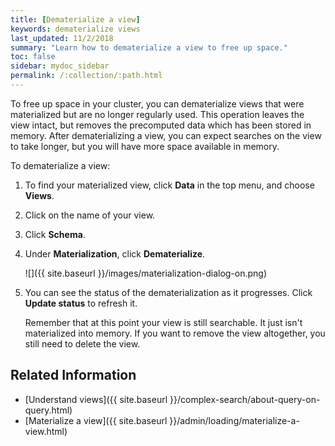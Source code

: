 ```yaml
---
title: [Dematerialize a view]
keywords: dematerialize views
last_updated: 11/2/2018
summary: "Learn how to dematerialize a view to free up space."
toc: false
sidebar: mydoc_sidebar
permalink: /:collection/:path.html
---
```


To free up space in your cluster, you can dematerialize views that were materialized but are no longer regularly used. This operation leaves the view intact, but removes the precomputed data which has been stored in memory. After dematerializing a view, you can expect searches on the view to take longer, but you will have more space available in memory.

To dematerialize a view:

1. To find your materialized view, click **Data** in the top menu, and choose **Views**.
2. Click on the name of your view.
3. Click **Schema**.
6. Under **Materialization**, click **Dematerialize**.

   ![]({{ site.baseurl }}/images/materialization-dialog-on.png)

7. You can see the status of the dematerialization as it progresses. Click **Update status** to refresh it.

   Remember that at this point your view is still searchable. It just isn't materialized into memory. If you want to remove the view altogether, you still need to delete the view.

## Related Information

-   [Understand views]({{ site.baseurl }}/complex-search/about-query-on-query.html)  
-   [Materialize a view]({{ site.baseurl }}/admin/loading/materialize-a-view.html)  
